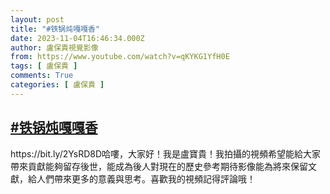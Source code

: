 ```yaml
---
layout: post
title: "#铁锅炖嘎嘎香"
date: 2023-11-04T16:46:34.000Z
author: 盧保貴視覺影像
from: https://www.youtube.com/watch?v=qKYKG1YfH0E
tags: [ 盧保貴 ]
comments: True
categories: [ 盧保貴 ]
---
```

<!--1699116394000-->
[#铁锅炖嘎嘎香](https://www.youtube.com/watch?v=qKYKG1YfH0E)
------

<div>
https://bit.ly/2YsRD8D哈嘍，大家好！我是盧寶貴！我拍攝的視頻希望能給大家帶來貢獻能夠留存後世，能成為後人對現在的歷史參考期待影像能為將來保留文獻，給人們帶來更多的意義與思考。喜歡我的視頻記得評論哦！
</div>
